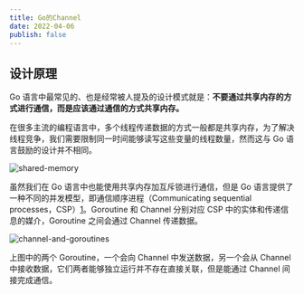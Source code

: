 ```yaml
---
title: Go的Channel
date: 2022-04-06
publish: false
---
```


## 设计原理

Go 语言中最常见的、也是经常被人提及的设计模式就是：**不要通过共享内存的方式进行通信，而是应该通过通信的方式共享内存。**

在很多主流的编程语言中，多个线程传递数据的方式一般都是共享内存，为了解决线程竞争，我们需要限制同一时间能够读写这些变量的线程数量，然而这与 Go 语言鼓励的设计并不相同。

![shared-memory](https://img.draveness.me/2020-01-28-15802171487042-shared-memory.png)

虽然我们在 Go 语言中也能使用共享内存加互斥锁进行通信，但是 Go 语言提供了一种不同的并发模型，即通信顺序进程（Communicating sequential processes，CSP）[1](https://draveness.me/golang/docs/part3-runtime/ch06-concurrency/golang-channel/#fn:1)。Goroutine 和 Channel 分别对应 CSP 中的实体和传递信息的媒介，Goroutine 之间会通过 Channel 传递数据。

![channel-and-goroutines](https://img.draveness.me/2020-01-28-15802171487080-channel-and-goroutines.png)

上图中的两个 Goroutine，一个会向 Channel 中发送数据，另一个会从 Channel 中接收数据，它们两者能够独立运行并不存在直接关联，但是能通过 Channel 间接完成通信。













